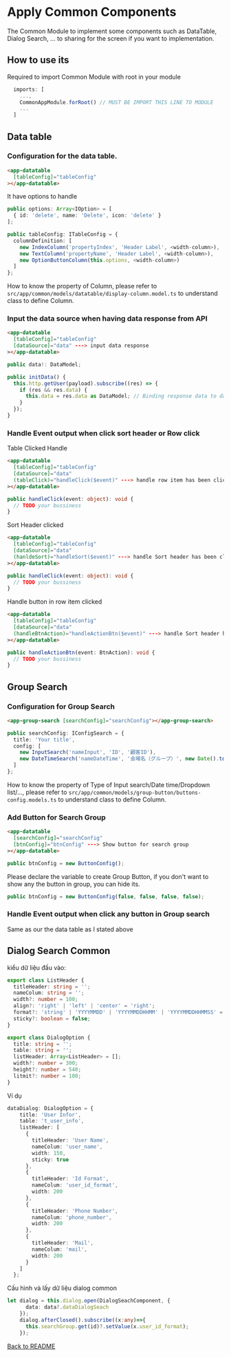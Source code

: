 # Apply Common Components 

The Common Module to implement some components such as DataTable, Dialog Search, ... to sharing for the screen if you want to implementation.

## How to use its

Required to import Common Module with root in your module
``` typescript
  imports: [
    ...,
    CommonAppModule.forRoot() // MUST BE IMPORT THIS LINE TO MODULE
    ...
  ]
```

## Data table
### Configuration for the data table. 
``` html
<app-datatable 
  [tableConfig]="tableConfig"
></app-datatable>
```
It have options to handle

``` typescript
public options: Array<IOption> = [
  { id: 'delete', name: 'Delete', icon: 'delete' }
];

public tableConfig: ITableConfig = {
  columnDefinition: [
    new IndexColumn('propertyIndex', 'Header Label', <width-column>),
    new TextColumn('propertyName', 'Header Label', <width-column>),
    new OptionButtonColumn(this.options, <width-column>)
  ]
};
```
How to know the property of Column, please refer to `src/app/common/models/datatable/display-column.model.ts` to understand class to define Column.

### Input the data source when having data response from API
``` html
<app-datatable 
  [tableConfig]="tableConfig"
  [dataSource]="data" ---> input data response
></app-datatable>
```

``` typescript
public data!: DataModel;

public initData() {
  this.http.getUser(payload).subscribe((res) => {
    if (res && res.data) {
      this.data = res.data as DataModel; // Binding response data to data source
    }
  });
}
```

### Handle Event output when click sort header or Row click
Table Clicked Handle
``` html
<app-datatable 
  [tableConfig]="tableConfig"
  [dataSource]="data"
  (tableClick)="handleClick($event)" ---> handle row item has been clicked
></app-datatable>
```

``` typescript
public handleClick(event: object): void {
  // TODO your bussiness
}
```
Sort Header clicked
``` html
<app-datatable 
  [tableConfig]="tableConfig"
  [dataSource]="data"
  (hanldeSort)="handleSort($event)" ---> handle Sort header has been clicked
></app-datatable>
```

``` typescript
public handleClick(event: object): void {
  // TODO your bussiness
}
```
Handle button in row item clicked
``` html
<app-datatable 
  [tableConfig]="tableConfig"
  [dataSource]="data"
  (handleBtnAction)="handleActionBtn($event)" ---> handle Sort header has been clicked
></app-datatable>
```

``` typescript
public handleActionBtn(event: BtnAction): void {
  // TODO your bussiness
}
```

## Group Search
### Configuration for Group Search
``` html
<app-group-search [searchConfig]="searchConfig"></app-group-search>
```
``` typescript
public searchConfig: IConfigSearch = {
  title: 'Your title',
  config: [
    new InputSearch('nameInput', 'ID', '顧客ID'),
    new DateTimeSearch('nameDateTime', '会場名（グループ）', new Date().toISOString(), false, 'YYYY/MM/DD')
  ]
};
```
How to know the property of Type of Input search/Date time/Dropdown list/..., please refer to `src/app/common/models/group-button/buttons-config.models.ts` to understand class to define Column.

### Add Button for Search Group
``` html
<app-datatable 
  [searchConfig]="searchConfig"
  [btnConfig]="btnConfig" ---> Show button for search group
></app-datatable>
```

``` typescript
public btnConfig = new ButtonConfig();
```
Please declare the variable to create Group Button, if you don't want to show any the button in group, you can hide its.

``` typescript
public btnConfig = new ButtonConfig(false, false, false, false);
```
### Handle Event output when click any button in Group search
Same as our the data table as I stated above

## Dialog Search Common

kiểu dữ liệu đầu vào: 

``` typescript
export class ListHeader {
  titleHeader: string = '';
  nameColum: string = '';
  width?: number = 100;
  align?: 'right' | 'left' | 'center' = 'right';
  format?: 'string' | 'YYYYMMDD' | 'YYYYMMDDHHMM' | 'YYYYMMDDHHMMSS' = 'string';
  sticky?: boolean = false;
}

export class DialogOption {
  title: string = '';
  table: string = '';
  listHeader: Array<ListHeader> = [];
  width?: number = 300;
  height?: number = 540;
  litmit?: number = 100;
}
```
Ví dụ
``` typescript
dataDialog: DialogOption = {
    title: 'User Infor',
    table: 't_user_info',
    listHeader: [
      {
        titleHeader: 'User Name',
        nameColum: 'user_name',
        width: 150,
        sticky: true
      },
      {
        titleHeader: 'Id Format',
        nameColum: 'user_id_format',
        width: 200
      },
      {
        titleHeader: 'Phone Number',
        nameColum: 'phone_number',
        width: 200
      },
      {
        titleHeader: 'Mail',
        nameColum: 'mail',
        width: 200
      }
    ]
  };
```



Cấu hình và lấy dữ liệu dialog common

``` typescript
let dialog = this.dialog.open(DialogSeachComponent, {
      data: data?.dataDialogSeach
    });
    dialog.afterClosed().subscribe((x:any)=>{
      this.searchGroup.get(id)?.setValue(x.user_id_format);
    });
```
[Back to README](../README.md)
